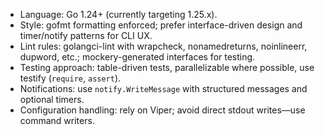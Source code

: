 - Language: Go 1.24+ (currently targeting 1.25.x).
- Style: gofmt formatting enforced; prefer interface-driven design and timer/notify patterns for CLI UX.
- Lint rules: golangci-lint with wrapcheck, nonamedreturns, noinlineerr, dupword, etc.; mockery-generated interfaces for testing.
- Testing approach: table-driven tests, parallelizable where possible, use testify (`require`, `assert`).
- Notifications: use `notify.WriteMessage` with structured messages and optional timers.
- Configuration handling: rely on Viper; avoid direct stdout writes—use command writers.
